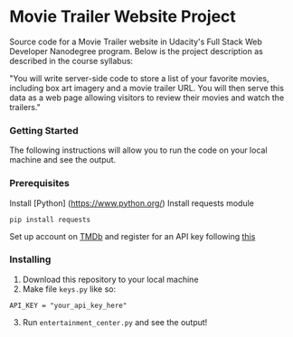 # Movie Trailer Website Project
Source code for a Movie Trailer website in Udacity's Full Stack Web Developer Nanodegree program. Below is the project description as described in the course syllabus:

"You will write server-side code to store a list of your favorite movies, including box art imagery and a movie trailer URL. You will then serve this data as a web page allowing visitors to review their movies and watch the trailers."

### Getting Started
The following instructions will allow you to run the code on your local machine and see the output.

### Prerequisites

Install [Python] (https://www.python.org/)
Install requests module
```
pip install requests
```
Set up account on [TMDb](https://www.themoviedb.org/) and register for an API key following [this](https://developers.themoviedb.org/3/getting-started/introduction)


### Installing
1. Download this repository to your local machine
2. Make file ```keys.py``` like so:
```
API_KEY = "your_api_key_here"
```
3. Run ```entertainment_center.py``` and see the output!